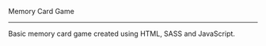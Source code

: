 Memory Card Game 

-----------------

Basic memory card game created using HTML, SASS and JavaScript.
